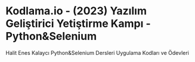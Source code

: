 # Kodlama.io - (2023) Yazılım Geliştirici Yetiştirme Kampı - Python&Selenium
Halit Enes Kalaycı Python&Selenium Dersleri Uygulama Kodları ve Ödevleri
